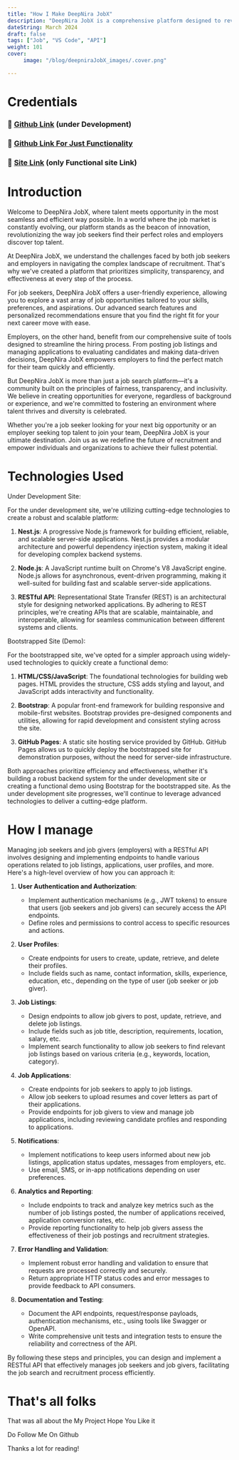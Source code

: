 ```yaml
---
title: "How I Make DeepNira JobX"
description: "DeepNira JobX is a comprehensive platform designed to revolutionize the job search and recruitment process. With a focus on efficiency, transparency, and user experience, DeepNira JobX connects job seekers with employers in a seamless and intuitive manner."
dateString: March 2024
draft: false
tags: ["Job", "VS Code", "API"]
weight: 101
cover: 
     image: "/blog/deepniraJobX_images/.cover.png"

---
```


# Credentials
### 🔗 [Github Link](https://github.com/thecarlover/DeepNira_JobX.git) (under Development)
### 🔗 [Github Link For Just Functionality](https://github.com/thecarlover/DeepNira-JobX.git)
### 🔗 [Site Link](https://deepnirajobx.netlify.app) (only Functional site Link)

# Introduction
Welcome to DeepNira JobX, where talent meets opportunity in the most seamless and efficient way possible. In a world where the job market is constantly evolving, our platform stands as the beacon of innovation, revolutionizing the way job seekers find their perfect roles and employers discover top talent.

At DeepNira JobX, we understand the challenges faced by both job seekers and employers in navigating the complex landscape of recruitment. That's why we've created a platform that prioritizes simplicity, transparency, and effectiveness at every step of the process.

For job seekers, DeepNira JobX offers a user-friendly experience, allowing you to explore a vast array of job opportunities tailored to your skills, preferences, and aspirations. Our advanced search features and personalized recommendations ensure that you find the right fit for your next career move with ease.

Employers, on the other hand, benefit from our comprehensive suite of tools designed to streamline the hiring process. From posting job listings and managing applications to evaluating candidates and making data-driven decisions, DeepNira JobX empowers employers to find the perfect match for their team quickly and efficiently.

But DeepNira JobX is more than just a job search platform—it's a community built on the principles of fairness, transparency, and inclusivity. We believe in creating opportunities for everyone, regardless of background or experience, and we're committed to fostering an environment where talent thrives and diversity is celebrated.

Whether you're a job seeker looking for your next big opportunity or an employer seeking top talent to join your team, DeepNira JobX is your ultimate destination. Join us as we redefine the future of recruitment and empower individuals and organizations to achieve their fullest potential.


# Technologies Used

Under Development Site:

For the under development site, we're utilizing cutting-edge technologies to create a robust and scalable platform:

1. **Nest.js**: A progressive Node.js framework for building efficient, reliable, and scalable server-side applications. Nest.js provides a modular architecture and powerful dependency injection system, making it ideal for developing complex backend systems.

2. **Node.js**: A JavaScript runtime built on Chrome's V8 JavaScript engine. Node.js allows for asynchronous, event-driven programming, making it well-suited for building fast and scalable server-side applications.

3. **RESTful API**: Representational State Transfer (REST) is an architectural style for designing networked applications. By adhering to REST principles, we're creating APIs that are scalable, maintainable, and interoperable, allowing for seamless communication between different systems and clients.

Bootstrapped Site (Demo):

For the bootstrapped site, we've opted for a simpler approach using widely-used technologies to quickly create a functional demo:

1. **HTML/CSS/JavaScript**: The foundational technologies for building web pages. HTML provides the structure, CSS adds styling and layout, and JavaScript adds interactivity and functionality.

2. **Bootstrap**: A popular front-end framework for building responsive and mobile-first websites. Bootstrap provides pre-designed components and utilities, allowing for rapid development and consistent styling across the site.

3. **GitHub Pages**: A static site hosting service provided by GitHub. GitHub Pages allows us to quickly deploy the bootstrapped site for demonstration purposes, without the need for server-side infrastructure.

Both approaches prioritize efficiency and effectiveness, whether it's building a robust backend system for the under development site or creating a functional demo using Bootstrap for the bootstrapped site. As the under development site progresses, we'll continue to leverage advanced technologies to deliver a cutting-edge platform.


# How I manage

Managing job seekers and job givers (employers) with a RESTful API involves designing and implementing endpoints to handle various operations related to job listings, applications, user profiles, and more. Here's a high-level overview of how you can approach it:

1. **User Authentication and Authorization**:
   - Implement authentication mechanisms (e.g., JWT tokens) to ensure that users (job seekers and job givers) can securely access the API endpoints.
   - Define roles and permissions to control access to specific resources and actions.

2. **User Profiles**:
   - Create endpoints for users to create, update, retrieve, and delete their profiles.
   - Include fields such as name, contact information, skills, experience, education, etc., depending on the type of user (job seeker or job giver).

3. **Job Listings**:
   - Design endpoints to allow job givers to post, update, retrieve, and delete job listings.
   - Include fields such as job title, description, requirements, location, salary, etc.
   - Implement search functionality to allow job seekers to find relevant job listings based on various criteria (e.g., keywords, location, category).

4. **Job Applications**:
   - Create endpoints for job seekers to apply to job listings.
   - Allow job seekers to upload resumes and cover letters as part of their applications.
   - Provide endpoints for job givers to view and manage job applications, including reviewing candidate profiles and responding to applications.

5. **Notifications**:
   - Implement notifications to keep users informed about new job listings, application status updates, messages from employers, etc.
   - Use email, SMS, or in-app notifications depending on user preferences.

6. **Analytics and Reporting**:
   - Include endpoints to track and analyze key metrics such as the number of job listings posted, the number of applications received, application conversion rates, etc.
   - Provide reporting functionality to help job givers assess the effectiveness of their job postings and recruitment strategies.

7. **Error Handling and Validation**:
   - Implement robust error handling and validation to ensure that requests are processed correctly and securely.
   - Return appropriate HTTP status codes and error messages to provide feedback to API consumers.

8. **Documentation and Testing**:
   - Document the API endpoints, request/response payloads, authentication mechanisms, etc., using tools like Swagger or OpenAPI.
   - Write comprehensive unit tests and integration tests to ensure the reliability and correctness of the API.

By following these steps and principles, you can design and implement a RESTful API that effectively manages job seekers and job givers, facilitating the job search and recruitment process efficiently.



# That's all folks
That was all about the My Project Hope You Like it 

Do Follow Me On Github

Thanks a lot for reading!
